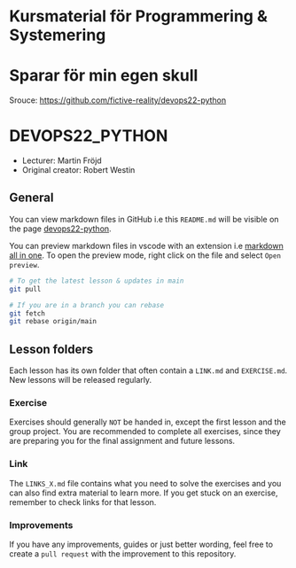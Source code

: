 # Kursmaterial för Programmering & Systemering
# Sparar för min egen skull
Srouce: https://github.com/fictive-reality/devops22-python


# DEVOPS22_PYTHON

- Lecturer: Martin Fröjd
- Original creator: Robert Westin

## General

You can view markdown files in GitHub i.e this `README.md` will be visible on the page [devops22-python](https://github.com/fictive-reality/devops22-python).

You can preview markdown files in vscode with an extension i.e [markdown all in one](https://marketplace.visualstudio.com/items?itemName=yzhang.markdown-all-in-one). To open the preview mode, right click on the file and select `Open preview`.

```bash
# To get the latest lesson & updates in main
git pull

# If you are in a branch you can rebase
git fetch
git rebase origin/main
```

## Lesson folders

Each lesson has its own folder that often contain a `LINK.md` and `EXERCISE.md`. New lessons will be released regularly.

### Exercise

Exercises should generally `NOT` be handed in, except the first lesson and the group project. You are recommended to complete all exercises, since they are preparing you for the final assignment and future lessons.

### Link

The `LINKS_X.md` file contains what you need to solve the exercises and you can also find extra material to learn more. If you get stuck on an exercise, remember to check links for that lesson.

### Improvements

If you have any improvements, guides or just better wording, feel free to create a `pull request` with the improvement to this repository.
